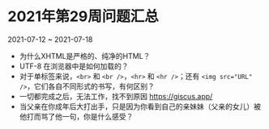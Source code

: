 # 2021年第29周问题汇总

2021-07-12 ~ 2021-07-18

- 为什么XHTML是严格的、纯净的HTML？
- UTF-8 在浏览器中是如何加载的？
- 对于单标签来说，`<br>` 和 `<br />`，`<hr>` 和 `<hr />`；还有 `<img src="URL" />`，它们各自不同形式的书写，有何区别？
- 一切都完成之后，无法工作，找不到原因 <https://giscus.app/>
- 当父亲在你成年后大打出手，只是因为你看到自己的亲妹妹（父亲的女儿）被他打而骂了他一句，你是什么感受？
